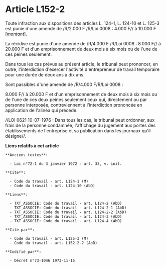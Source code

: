 # Article L152-2

Toute infraction aux dispositions des articles L. 124-1, L. 124-10 et L. 125-3 est punie d'une amende de /R/2.000 F /R/Loi
0008 : 4.000 F// à 10.000 F [*montant*].

La récidive est punie d'une amende de /R/4.000 F /R/Loi  0008 : 8.000 F// à 20.000 F et d'un emprisonnement de deux mois à
six mois ou de l'une de ces peines seulement.

Dans tous les cas prévus au présent article, le tribunal peut prononcer, en outre, l'interdiction d'exercer l'activité
d'entrepreneur de travail temporaire pour une durée de deux ans à dix ans.

Sont passibles d'une amende de /R/4.000 F/R/Loi  0008 :

8.000 F// à 20.000 F et d'un emprisonnement de deux mois à six mois ou de l'une de ces deux peines seulement ceux qui,
directement ou par personne interposée, contreviennent à l'interdiction prononcée en application de l'alinéa qui précéde.

//LOI  0621 10-07-1976 : Dans tous les cas, le tribunal peut ordonner, aux frais de la personne condamnée, l'affichage du
jugement aux portes des établissements de l'entreprise et sa publication dans les journaux qu'il désigne//.

**Liens relatifs à cet article**

	**Anciens textes**:

	  - Loi n°72-1 du 3 janvier 1972 - art. 33, v. init.

	**Cite**:

	  - Code du travail - art. L124-1 (M)
	  - Code du travail - art. L124-10 (AbD)

	**Liens**:

	  - TXT_ASSOCIE: Code du travail - art. L124-2 (AbD)
	  - TXT_ASSOCIE: Code du travail - art. L124-2-1 (AbD)
	  - TXT_ASSOCIE: Code du travail - art. L124-2-2 (AbD)
	  - TXT_ASSOCIE: Code du travail - art. L124-3 (AbD)
	  - TXT_ASSOCIE: Code du travail - art. L124-4 (AbD)

	**Cité par**:

	  - Code du travail - art. L125-3 (M)
	  - Code du travail - art. L152-2-2 (AbD)

	**Codifié par**:

	  - Décret n°73-1046 1973-11-15
